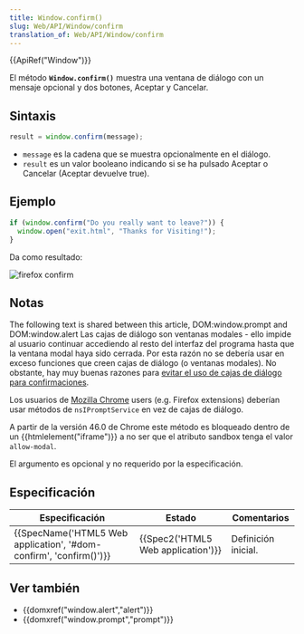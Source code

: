 ```yaml
---
title: Window.confirm()
slug: Web/API/Window/confirm
translation_of: Web/API/Window/confirm
---
```


{{ApiRef("Window")}}

El método **`Window.confirm()`** muestra una ventana de diálogo con un mensaje opcional y dos botones, Aceptar y Cancelar.

## Sintaxis

```js
result = window.confirm(message);
```

- `message` es la cadena que se muestra opcionalmente en el diálogo.
- `result` es un valor booleano indicando si se ha pulsado Aceptar o Cancelar (Aceptar devuelve true).

## Ejemplo

```js
if (window.confirm("Do you really want to leave?")) {
  window.open("exit.html", "Thanks for Visiting!");
}
```

Da como resultado:

![firefox confirm](https://mdn.mozillademos.org/files/7163/firefoxcomfirmdialog_zpsf00ec381.png)

## Notas

The following text is shared between this article, DOM:window\.prompt and DOM:window\.alert Las cajas de diálogo son ventanas modales - ello impide al usuario continuar accediendo al resto del interfaz del programa hasta que la ventana modal haya sido cerrada. Por esta razón no se debería usar en exceso funciones que creen cajas de diálogo (o ventanas modales). No obstante, hay muy buenas razones para [evitar el uso de cajas de diálogo para confirmaciones](http://alistapart.com/article/neveruseawarning).

Los usuarios de [Mozilla Chrome](/en-US/Chrome) users (e.g. Firefox extensions) deberían usar métodos de `nsIPromptService` en vez de cajas de diálogo.

A partir de la versión 46.0 de Chrome este método es bloqueado dentro de un {{htmlelement("iframe")}} a no ser que el atributo sandbox tenga el valor `allow-modal`.

El argumento es opcional y no requerido por la especificación.

## Especificación

| Especificación                                                                           | Estado                                       | Comentarios         |
| ---------------------------------------------------------------------------------------- | -------------------------------------------- | ------------------- |
| {{SpecName('HTML5 Web application', '#dom-confirm', 'confirm()')}} | {{Spec2('HTML5 Web application')}} | Definición inicial. |

## Ver también

- {{domxref("window.alert","alert")}}
- {{domxref("window.prompt","prompt")}}
